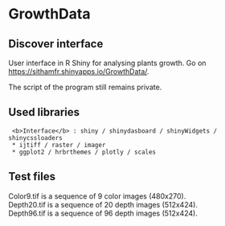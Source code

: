 # GrowthData

## Discover interface

User interface in R Shiny for analysing plants growth.
Go on https://sithamfr.shinyapps.io/GrowthData/.

The script of the program still remains private.

## Used libraries

     <b>Interface</b> : shiny / shinydasboard / shinyWidgets / shinycssloaders
     * ijtiff / raster / imager
     * ggplot2 / hrbrthemes / plotly / scales

## Test files

Color9.tif is a sequence of 9 color images (480x270).<br>
Depth20.tif is a sequence of 20 depth images (512x424).<br>
Depth96.tif is a sequence of 96 depth images (512x424).<br>
